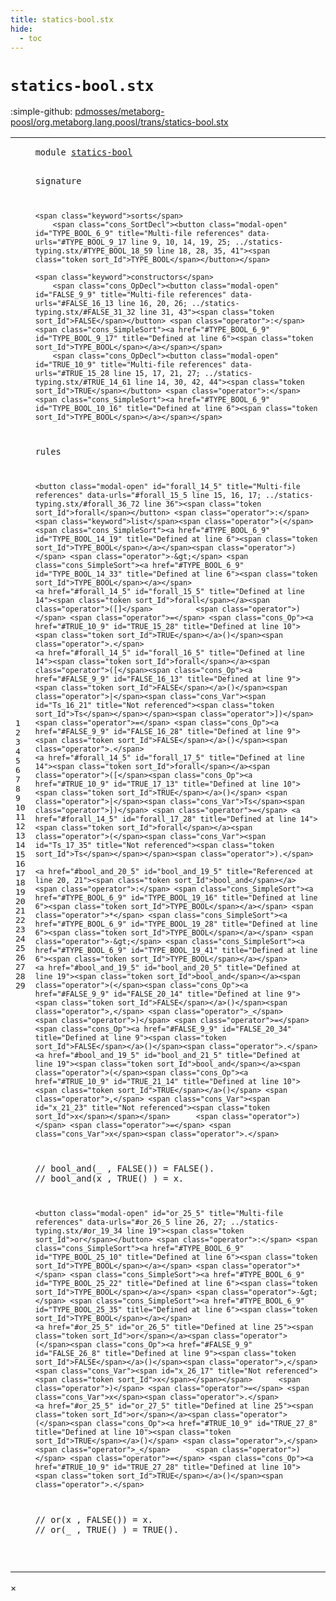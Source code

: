 ```yaml
---
title: statics-bool.stx
hide:
  - toc
---
```


# `statics-bool.stx`

:simple-github: [pdmosses/metaborg-poosl/org.metaborg.lang.poosl/trans/statics-bool.stx]

[pdmosses/metaborg-poosl/org.metaborg.lang.poosl/trans/statics-bool.stx]: https://github.com/pdmosses/metaborg-poosl/blob/master/org.metaborg.lang.poosl/trans/statics-bool.stx "The source file on GitHub"

<div class="stx"><table class="highlighttable"><tbody><tr><td class="linenos"><div class="linenodiv"><pre><span></span>1
2
3
4
5
6
7
8
9
10
11
12
13
14
15
16
17
18
19
20
21
22
23
24
25
26
27
28
29
</pre></div></td>
<td class="code"><pre><code><span class="keyword">module</span> <a href="../statics-typing.stx/#statics-bool_6_5" id="statics-bool_1_8" title="Referenced at ../statics-typing.stx line 6"><span class="token sort_Id">statics-bool</span></a>

<span class="keyword">signature</span>

    <span class="keyword">sorts</span>
        <span class="cons_SortDecl"><button class="modal-open" id="TYPE_BOOL_6_9" title="Multi-file references" data-urls="#TYPE_BOOL_9_17 line 9, 10, 14, 19, 25; ../statics-typing.stx/#TYPE_BOOL_18_59 line 18, 28, 35, 41"><span class="token sort_Id">TYPE_BOOL</span></button></span>

    <span class="keyword">constructors</span>
        <span class="cons_OpDecl"><button class="modal-open" id="FALSE_9_9" title="Multi-file references" data-urls="#FALSE_16_13 line 16, 20, 26; ../statics-typing.stx/#FALSE_31_32 line 31, 43"><span class="token sort_Id">FALSE</span></button> <span class="operator">:</span> <span class="cons_SimpleSort"><a href="#TYPE_BOOL_6_9" id="TYPE_BOOL_9_17" title="Defined at line 6"><span class="token sort_Id">TYPE_BOOL</span></a></span></span>
        <span class="cons_OpDecl"><button class="modal-open" id="TRUE_10_9" title="Multi-file references" data-urls="#TRUE_15_28 line 15, 17, 21, 27; ../statics-typing.stx/#TRUE_14_61 line 14, 30, 42, 44"><span class="token sort_Id">TRUE</span></button> <span class="operator">:</span> <span class="cons_SimpleSort"><a href="#TYPE_BOOL_6_9" id="TYPE_BOOL_10_16" title="Defined at line 6"><span class="token sort_Id">TYPE_BOOL</span></a></span></span>

<span class="keyword">rules</span>

    <button class="modal-open" id="forall_14_5" title="Multi-file references" data-urls="#forall_15_5 line 15, 16, 17; ../statics-typing.stx/#forall_36_72 line 36"><span class="token sort_Id">forall</span></button> <span class="operator">:</span> <span class="keyword">list</span><span class="operator">(</span><span class="cons_SimpleSort"><a href="#TYPE_BOOL_6_9" id="TYPE_BOOL_14_19" title="Defined at line 6"><span class="token sort_Id">TYPE_BOOL</span></a></span><span class="operator">)</span> <span class="operator">-&gt;</span> <span class="cons_SimpleSort"><a href="#TYPE_BOOL_6_9" id="TYPE_BOOL_14_33" title="Defined at line 6"><span class="token sort_Id">TYPE_BOOL</span></a></span>
    <a href="#forall_14_5" id="forall_15_5" title="Defined at line 14"><span class="token sort_Id">forall</span></a><span class="operator">([]</span>          <span class="operator">)</span> <span class="operator">=</span> <span class="cons_Op"><a href="#TRUE_10_9" id="TRUE_15_28" title="Defined at line 10"><span class="token sort_Id">TRUE</span></a>()</span><span class="operator">.</span>
    <a href="#forall_14_5" id="forall_16_5" title="Defined at line 14"><span class="token sort_Id">forall</span></a><span class="operator">([</span><span class="cons_Op"><a href="#FALSE_9_9" id="FALSE_16_13" title="Defined at line 9"><span class="token sort_Id">FALSE</span></a>()</span><span class="operator">|</span><span class="cons_Var"><span id="Ts_16_21" title="Not referenced"><span class="token sort_Id">Ts</span></span></span><span class="operator">])</span> <span class="operator">=</span> <span class="cons_Op"><a href="#FALSE_9_9" id="FALSE_16_28" title="Defined at line 9"><span class="token sort_Id">FALSE</span></a>()</span><span class="operator">.</span>
    <a href="#forall_14_5" id="forall_17_5" title="Defined at line 14"><span class="token sort_Id">forall</span></a><span class="operator">([</span><span class="cons_Op"><a href="#TRUE_10_9" id="TRUE_17_13" title="Defined at line 10"><span class="token sort_Id">TRUE</span></a>()</span> <span class="operator">|</span><span class="cons_Var">Ts</span><span class="operator">])</span> <span class="operator">=</span> <a href="#forall_14_5" id="forall_17_28" title="Defined at line 14"><span class="token sort_Id">forall</span></a><span class="operator">(</span><span class="cons_Var"><span id="Ts_17_35" title="Not referenced"><span class="token sort_Id">Ts</span></span></span><span class="operator">).</span>

    <a href="#bool_and_20_5" id="bool_and_19_5" title="Referenced at line 20, 21"><span class="token sort_Id">bool_and</span></a> <span class="operator">:</span> <span class="cons_SimpleSort"><a href="#TYPE_BOOL_6_9" id="TYPE_BOOL_19_16" title="Defined at line 6"><span class="token sort_Id">TYPE_BOOL</span></a></span> <span class="operator">*</span> <span class="cons_SimpleSort"><a href="#TYPE_BOOL_6_9" id="TYPE_BOOL_19_28" title="Defined at line 6"><span class="token sort_Id">TYPE_BOOL</span></a></span> <span class="operator">-&gt;</span> <span class="cons_SimpleSort"><a href="#TYPE_BOOL_6_9" id="TYPE_BOOL_19_41" title="Defined at line 6"><span class="token sort_Id">TYPE_BOOL</span></a></span>
    <a href="#bool_and_19_5" id="bool_and_20_5" title="Defined at line 19"><span class="token sort_Id">bool_and</span></a><span class="operator">(</span><span class="cons_Op"><a href="#FALSE_9_9" id="FALSE_20_14" title="Defined at line 9"><span class="token sort_Id">FALSE</span></a>()</span><span class="operator">,</span> <span class="operator">_</span>      <span class="operator">)</span> <span class="operator">=</span> <span class="cons_Op"><a href="#FALSE_9_9" id="FALSE_20_34" title="Defined at line 9"><span class="token sort_Id">FALSE</span></a>()</span><span class="operator">.</span>
    <a href="#bool_and_19_5" id="bool_and_21_5" title="Defined at line 19"><span class="token sort_Id">bool_and</span></a><span class="operator">(</span><span class="cons_Op"><a href="#TRUE_10_9" id="TRUE_21_14" title="Defined at line 10"><span class="token sort_Id">TRUE</span></a>()</span> <span class="operator">,</span> <span class="cons_Var"><span id="x_21_23" title="Not referenced"><span class="token sort_Id">x</span></span></span>      <span class="operator">)</span> <span class="operator">=</span> <span class="cons_Var">x</span><span class="operator">.</span>
<span class="layout">//  bool_and(_      , FALSE()) = FALSE().</span>
<span class="layout">//  bool_and(x      , TRUE() ) = x.</span>

    <button class="modal-open" id="or_25_5" title="Multi-file references" data-urls="#or_26_5 line 26, 27; ../statics-typing.stx/#or_19_34 line 19"><span class="token sort_Id">or</span></button> <span class="operator">:</span> <span class="cons_SimpleSort"><a href="#TYPE_BOOL_6_9" id="TYPE_BOOL_25_10" title="Defined at line 6"><span class="token sort_Id">TYPE_BOOL</span></a></span> <span class="operator">*</span> <span class="cons_SimpleSort"><a href="#TYPE_BOOL_6_9" id="TYPE_BOOL_25_22" title="Defined at line 6"><span class="token sort_Id">TYPE_BOOL</span></a></span> <span class="operator">-&gt;</span> <span class="cons_SimpleSort"><a href="#TYPE_BOOL_6_9" id="TYPE_BOOL_25_35" title="Defined at line 6"><span class="token sort_Id">TYPE_BOOL</span></a></span>
    <a href="#or_25_5" id="or_26_5" title="Defined at line 25"><span class="token sort_Id">or</span></a><span class="operator">(</span><span class="cons_Op"><a href="#FALSE_9_9" id="FALSE_26_8" title="Defined at line 9"><span class="token sort_Id">FALSE</span></a>()</span><span class="operator">,</span> <span class="cons_Var"><span id="x_26_17" title="Not referenced"><span class="token sort_Id">x</span></span></span>      <span class="operator">)</span> <span class="operator">=</span> <span class="cons_Var">x</span><span class="operator">.</span>
    <a href="#or_25_5" id="or_27_5" title="Defined at line 25"><span class="token sort_Id">or</span></a><span class="operator">(</span><span class="cons_Op"><a href="#TRUE_10_9" id="TRUE_27_8" title="Defined at line 10"><span class="token sort_Id">TRUE</span></a>()</span> <span class="operator">,</span> <span class="operator">_</span>      <span class="operator">)</span> <span class="operator">=</span> <span class="cons_Op"><a href="#TRUE_10_9" id="TRUE_27_28" title="Defined at line 10"><span class="token sort_Id">TRUE</span></a>()</span><span class="operator">.</span>
<span class="layout">//  or(x      , FALSE()) = x.</span>
<span class="layout">//  or(_      , TRUE() ) = TRUE().</span>

</code></pre></td></tr></tbody></table></div>

<div id="modal">
  <div id="modal-content">
    <span id="modal-close">&times;</span>
    <h2 id="modal-h2"></h2>
    <p  id="modal-p"></p>
    <ul id="modal-ul"></ul>
  </div>
</div>
